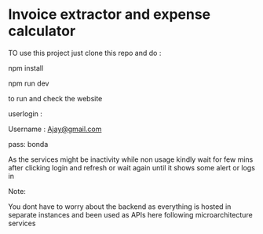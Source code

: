 # Invoice extractor and expense calculator

TO use this project just clone this repo and do : 

npm install

npm run dev 

to run and check the website 

userlogin :

Username : Ajay@gmail.com

pass: bonda

As the services might be inactivity while non usage kindly wait for few mins after clicking login and refresh or wait again until it shows some alert or logs in

Note:

You dont have to worry about the backend as everything is hosted in separate instances and been used as APIs here following microarchitecture services 
